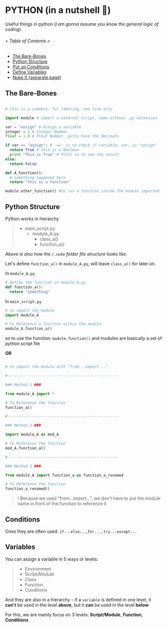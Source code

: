 # PYTHON (in a nutshell :chestnut:)
Useful things in python (*I am gonna assume you know the general logic of coding*)

###### > Table of Contents <
- [The Bare-Bones](#The-Bare-Bones)
- [Python Structure](#Python-Structure)
- [Put up Conditions](#Conditions)
- [Define Variables](#Variables)
- [Nuke It (separate page)](#The-Mighty-Nuke)

## The Bare-Bones
```python

# this is a comment, for labeling, one line only

import module # import a external script, name without .py extension

var = "assign" # Assign a variable
integer = 1 # Integer Number
float = 1.0 # Float Number, gotta have the decimals

if var == "assign": # '==' is to check if variable, var, is "assign"
  return True # this is a Boolean
  print "This is True" # Print is to see the result
else:
  return False

def A_Function():
  # something happened here
  return "this is a function"

module.other_function() #to run a function inside the module imported
```


## Python Structure

Python works in hierarchy

>  - main_script.py
>    - module_A.py
>      - class_a()
>      - function_a()

*Above is also how the `/.nuke` folder file structure looks like.*

Let's define `function_a()` in `module_A.py`, will leave `class_a()` for later on.

In `module_A.py`

```python
# define the function in module_A.py
def function_a():
  return "something"
```

In `main_script.py`

```python
# to import the module
import module_A

# To Reference a function within the module
module_A.function_a()

```

so to use the function: `module.function()` and modules are basically a set of python script file

**OR**

```python

# to import the module with "from...import..."

#--------------------------------------------------

### Method 1 ###

from module_A import *

# To Reference the function
function_a()

#--------------------------------------------------

### Method 2 ###

import module_A as mod_A

# To Reference the function
mod_A.function_a()

#--------------------------------------------------

### Method 3 ###

from module_A import function_a as function_a_renamed

# To Reference the function
function_a_renamed()
```

>! Because we used "from...import...", we don't have to put the module name in front of the function to reference it


## Conditions
Ones they are often used: `if...else...`,`for...`, `try...except...`

## Variables
You can assign a variable in 5 ways or levels:
> - Environment
> - Script/Module
> - Class
> - Function
> - Conditions

And they are also in a hierarchy - if a `variable` is defined in one level, it **can't** be used in the level **above**, but it **can** be used in the level **below**

For this, we are mainly focus on 3 levels: **Script/Module**, **Function**, **Conditions**
